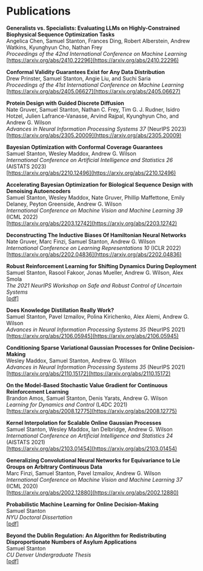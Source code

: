 # Publications

**Generalists vs. Specialists: Evaluating LLMs on Highly-Constrained Biophysical Sequence Optimization Tasks**  
Angelica Chen, Samuel Stanton, Frances Ding, Robert Alberstein, Andrew Watkins, Kyunghyun Cho, Nathan Frey  
*Proceedings of the 42nd International Conference on Machine Learning*  
[https://arxiv.org/abs/2410.22296](https://arxiv.org/abs/2410.22296)

**Conformal Validity Guarantees Exist for Any Data Distribution**  
Drew Prinster, Samuel Stanton, Angie Liu, and Suchi Saria  
*Proceedings of the 41st International Conference on Machine Learning*  
[https://arxiv.org/abs/2405.06627](https://arxiv.org/abs/2405.06627)

**Protein Design with Guided Discrete Diffusion**  
Nate Gruver, Samuel Stanton, Nathan C. Frey, Tim G. J. Rudner, Isidro Hotzel, Julien Lafrance-Vanasse, Arvind Rajpal, Kyunghyun Cho, and Andrew G. Wilson  
*Advances in Neural Information Processing Systems 37* (NeurIPS 2023)  
[https://arxiv.org/abs/2305.20009](https://arxiv.org/abs/2305.20009)

**Bayesian Optimization with Conformal Coverage Guarantees**  
Samuel Stanton, Wesley Maddox, Andrew G. Wilson  
*International Conference on Artificial Intelligence and Statistics 26* (AISTATS 2023)  
[https://arxiv.org/abs/2210.12496](https://arxiv.org/abs/2210.12496)

**Accelerating Bayesian Optimization for Biological Sequence Design with Denoising Autoencoders**  
Samuel Stanton, Wesley Maddox, Nate Gruver, Phillip Maffettone, Emily Delaney, Peyton Greenside, Andrew G. Wilson  
*International Conference on Machine Vision and Machine Learning 39* (ICML 2022)  
[https://arxiv.org/abs/2203.12742](https://arxiv.org/abs/2203.12742)

**Deconstructing The Inductive Biases Of Hamiltonian Neural Networks**  
Nate Gruver, Marc Finzi, Samuel Stanton, Andrew G. Wilson  
*International Conference on Learning Representations 10* (ICLR 2022)  
[https://arxiv.org/abs/2202.04836](https://arxiv.org/abs/2202.04836)

**Robust Reinforcement Learning for Shifting Dynamics During Deployment**  
Samuel Stanton, Rasool Fakoor, Jonas Mueller, Andrew G. Wilson, Alex Smola  
*The 2021 NeurIPS Workshop on Safe and Robust Control of Uncertain Systems*  
[[pdf]](https://assets.amazon.science/33/d8/db4f53b44e2c8efc98fc6d919c67/robust-reinforcement-learning-for-shifting-dynamics-during-deployment.pdf)

**Does Knowledge Distillation Really Work?**  
Samuel Stanton, Pavel Izmailov, Polina Kirichenko, Alex Alemi, Andrew G. Wilson  
*Advances in Neural Information Processing Systems 35* (NeurIPS 2021)  
[https://arxiv.org/abs/2106.05945](https://arxiv.org/abs/2106.05945)

**Conditioning Sparse Variational Gaussian Processes for Online Decision-Making**  
Wesley Maddox, Samuel Stanton, Andrew G. Wilson  
*Advances in Neural Information Processing Systems 35* (NeurIPS 2021)  
[https://arxiv.org/abs/2110.15172](https://arxiv.org/abs/2110.15172)

**On the Model-Based Stochastic Value Gradient for Continuous Reinforcement Learning**  
Brandon Amos, Samuel Stanton, Denis Yarats, Andrew G. Wilson  
*Learning for Dynamics and Control* (L4DC 2021)  
[https://arxiv.org/abs/2008.12775](https://arxiv.org/abs/2008.12775)

**Kernel Interpolation for Scalable Online Gaussian Processes**  
Samuel Stanton, Wesley Maddox, Ian Delbridge, Andrew G. Wilson  
*International Conference on Artificial Intelligence and Statistics 24* (AISTATS 2021)  
[https://arxiv.org/abs/2103.01454](https://arxiv.org/abs/2103.01454)

**Generalizing Convolutional Neural Networks for Equivariance to Lie Groups on Arbitrary Continuous Data**  
Marc Finzi, Samuel Stanton, Pavel Izmailov, Andrew G. Wilson  
*International Conference on Machine Vision and Machine Learning 37* (ICML 2020)  
[https://arxiv.org/abs/2002.12880](https://arxiv.org/abs/2002.12880)

**Probabilistic Machine Learning for Online Decision-Making**  
Samuel Stanton  
*NYU Doctoral Dissertation*  
[[pdf]](/files/samuel_stanton_dissertation.pdf)

**Beyond the Dublin Regulation: An Algorithm for Redistributing Disproportionate Numbers of Asylum Applications**  
Samuel Stanton  
*CU Denver Undergraduate Thesis*  
[[pdf]](/files/samuel_stanton_undergrad_thesis.pdf)